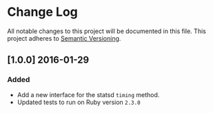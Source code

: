 # Change Log
All notable changes to this project will be documented in this file.
This project adheres to [Semantic Versioning](http://semver.org/).

## [1.0.0] 2016-01-29
### Added
- Add a new interface for the statsd `timing` method.
- Updated tests to run on Ruby version `2.3.0`
